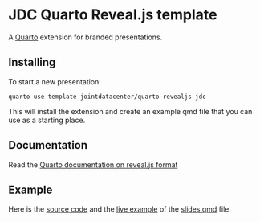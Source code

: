 # JDC Quarto Reveal.js template

A [Quarto](https://quarto.org/) extension for branded presentations.

## Installing

To start a new presentation:

```bashs
quarto use template jointdatacenter/quarto-revealjs-jdc
```

This will install the extension and create an example qmd file that you can use as a starting place.

## Documentation

Read the [Quarto documentation on reveal.js format](https://quarto.org/docs/presentations/revealjs/)

## Example

Here is the [source code](template.qmd) and the [live example](https://unhcr-dataviz.github.io/quarto-revealjs-unhcr/#/title-slide) of the [slides.qmd](slides.qmd) file.

